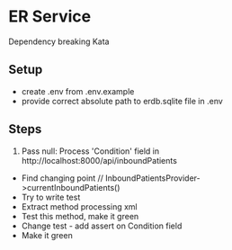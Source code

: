 # ER Service

Dependency breaking Kata

## Setup
* create .env from .env.example
* provide correct absolute path to erdb.sqlite file in .env

## Steps 
1. Pass null: Process 'Condition' field in http://localhost:8000/api/inboundPatients
* Find changing point // InboundPatientsProvider->currentInboundPatients()
* Try to write test
* Extract method processing xml
* Test this method, make it green
* Change test - add assert on Condition field
* Make it green
